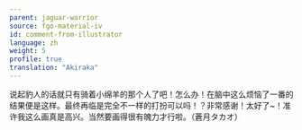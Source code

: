 ```yaml
---
parent: jaguar-warrior
source: fgo-material-iv
id: comment-from-illustrator
language: zh
weight: 5
profile: true
translation: "Akiraka"
---
```


说起豹人的话就只有骑着小绵羊的那个人了吧！怎么办！在脑中这么烦恼了一番的结果便是这样。最终再临是完全不一样的打扮可以吗！？非常感谢！太好了~！准许我这么画真是高兴。当然要画得很有魄力才行啦。（蒼月タカオ）
